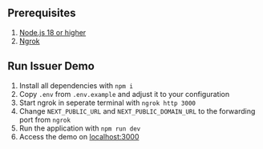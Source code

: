 ## Prerequisites
1. [Node.js 18 or higher](https://nodejs.org/en/download)
2. [Ngrok](https://ngrok.com/download)

## Run Issuer Demo
1. Install all dependencies with `npm i`
2. Copy `.env` from `.env.example` and adjust it to your configuration
3. Start ngrok in seperate terminal with `ngrok http 3000`
4. Change `NEXT_PUBLIC_URL` and `NEXT_PUBLIC_DOMAIN_URL` to the forwarding port from `ngrok`
5. Run the application with `npm run dev`
6. Access the demo on [localhost:3000](http://localhost:3000)